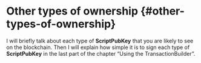 # Other types of ownership {#other-types-of-ownership}

I will briefly talk about each type of **ScriptPubKey** that you are likely to see on the blockchain. Then I will explain how simple it is to sign each type of **ScriptPubKey** in the last part of the chapter “Using the TransactionBuilder”.

